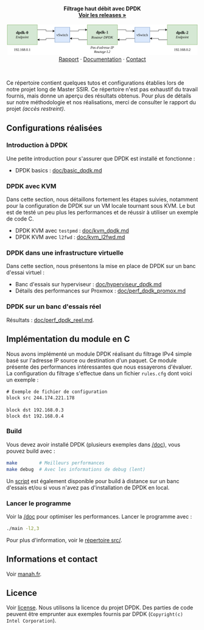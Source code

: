 <br />
<p align="center">
  <p align="center">
    <strong>Filtrage haut débit avec DPDK</strong>
    <br />
    <a href="https://github.com/Manah7/dpdk_demo/releases"><strong>Voir les releases »</strong></a>
    <br />
    <br />
        <a href="https://github.com/Manah7/dpdk_demo">
    <img src="img/schema_virt_dpdk.png" alt="Logo" width="500">
    </a>
    <br />
    <a href="rapport.pdf">Rapport</a>
    ·
    <a href="doc/">Documentation</a>
    ·
    <a href="mailto:todo">Contact</a>
  </p>
<br />

Ce répertoire contient quelques tutos et configurations établies lors de notre projet long de Master SSIR. Ce répertoire n'est pas exhaustif du travail fournis, mais donne un aperçu des résultats obtenus. Pour plus de détails sur notre méthodologie et nos réalisations, merci de consulter le rapport du projet *(accès restreint)*.

## Configurations réalisées
### Introduction à DPDK
Une petite introduction pour s'assurer que DPDK est installé et fonctionne :
* DPDK basics : [doc/basic_dpdk.md](doc/basic_dpdk.md)

### DPDK avec KVM 
Dans cette section, nous détaillons fortement les étapes suivies, notamment pour la configuration de DPDK sur un VM locale tournant sous KVM. Le but est de testé un peu plus les performances et de réussir à utiliser un exemple de code C.
* DPDK KVM avec `testpmd` : [doc/kvm_dpdk.md](doc/kvm_dpdk.md)
* DPDK KVM avec `l2fwd` : [doc/kvm_l2fwd.md](doc/kvm_l2fwd.md)

### DPDK dans une infrastructure virtuelle
Dans cette section, nous présentons la mise en place de DPDK sur un banc d'essai virtuel :
* Banc d'essais sur hyperviseur : [doc/hyperviseur_dpdk.md](doc/hyperviseur_dpdk.md)
* Détails des performances sur Proxmox : [doc/perf_dpdk_promox.md](doc/perf_dpdk_promox.md)

### DPDK sur un banc d'essais réel
Résultats : [doc/perf_dpdk_reel.md](doc/perf_dpdk_reel.md).

## Implémentation du module en C
Nous avons implémenté un module DPDK réalisant du filtrage IPv4 simple basé sur l'adresse IP source ou destination d'un paquet. Ce module présente des performances intéressantes que nous essayerons d'évaluer. La configuration du filtrage s'effectue dans un fichier `rules.cfg` dont voici un exemple :
```
# Exemple de fichier de configuration
block src 244.174.221.178

block dst 192.168.0.3
block dst 192.168.0.4
```

### Build
Vous devez avoir installé DPDK (plusieurs exemples dans [/doc](/doc)), vous pouvez build avec :
```bash
make        # Meilleurs performances
make debug  # Avec les informations de debug (lent)
```
Un [script](src/remote_build.sh) est également disponible pour build à distance sur un banc d'essais et/ou si vous n'avez pas d'installation de DPDK en local.

### Lancer le programme
Voir la [/doc](/doc) pour optimiser les performances. Lancer le programme avec :
```bash
./main -l2,3
```

Pour plus d'information, voir le [répertoire src/](src/).

## Informations et contact
Voir [manah.fr](https://manah.fr).

## Licence
Voir [license](license). Nous utilisons la licence du projet DPDK. Des parties de code peuvent être emprunter aux exemples fournis par DPDK (`Copyright(c) Intel Corporation`).
